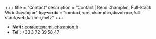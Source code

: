+++
title = "Contact"
description = "Contact | Rémi Champlon, Full-Stack Web Developer"
keywords = "contact,remi champlon,developer,full-stack,web,kazimir,metz"
+++

- **Mail :** contact@remi-champlon.fr
- **Tel  :** +33 3 72 39 58 47